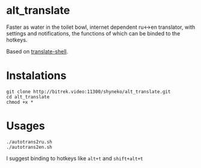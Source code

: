 # alt_translate

Faster as water in the toilet bowl, internet dependent ru<->en translator, with settings and notifications, the functions of which can be binded to the hotkeys.

Based on [translate-shell](https://www.soimort.org/translate-shell/).

# Instalations
```
git clone http://bitrek.video:11300/shyneko/alt_translate.git
cd alt_translate
chmod +x *
```

# Usages

```
./autotrans2ru.sh
./autotrans2en.sh
```
I suggest binding to hotkeys like ```alt+t``` and ```shift+alt+t```